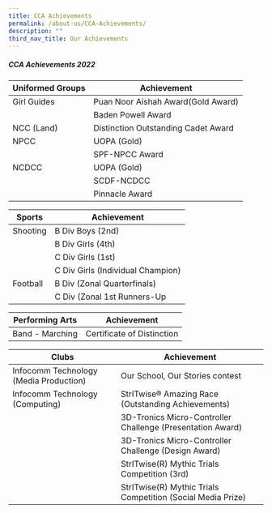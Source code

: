 ```yaml
---
title: CCA Achievements
permalink: /about-us/CCA-Achievements/
description: ""
third_nav_title: Our Achievements
---
```

##### **CCA Achievements 2022**


| Uniformed Groups |  Achievement |
| -------- | -------- |
| Girl Guides     |    Puan Noor Aishah Award(Gold Award)
||Baden Powell Award | 
| NCC (Land) |    Distinction Outstanding Cadet Award |
| NPCC | UOPA (Gold)
|| SPF-NPCC Award |
| NCDCC | UOPA (Gold)
|| SCDF-NCDCC |
|| Pinnacle Award||



| Sports | Achievement |
| -------- | -------- | 
|Shooting | B Div Boys (2nd)
||B Div Girls (4th)
||C Div Girls (1st)
||C Div Girls (Individual Champion)
|Football | B Div (Zonal Quarterfinals)
|| C Div (Zonal 1st Runners-Up ||



| Performing Arts | Achievement | 
| -------- | -------- | 
| Band - Marching     | Certificate of Distinction || 



| Clubs | Achievement |
| -------- | -------- | 
| Infocomm Technology (Media Production)     | Our School, Our Stories contest     |
|Infocomm Technology (Computing) | StrITwise® Amazing Race (Outstanding Achievements)
|| 3D-Tronics Micro-Controller Challenge (Presentation Award)
|| 3D-Tronics Micro-Controller Challenge (Design Award)
|| StrITwise(R) Mythic Trials Competition (3rd)
|| StrITwise(R) Mythic Trials Competition (Social Media Prize)